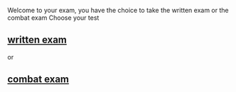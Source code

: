 Welcome to your exam, you have the choice to take the written exam or the combat 
exam
Choose your test
## [written exam](written.md)
or
## [combat exam](combat.md)